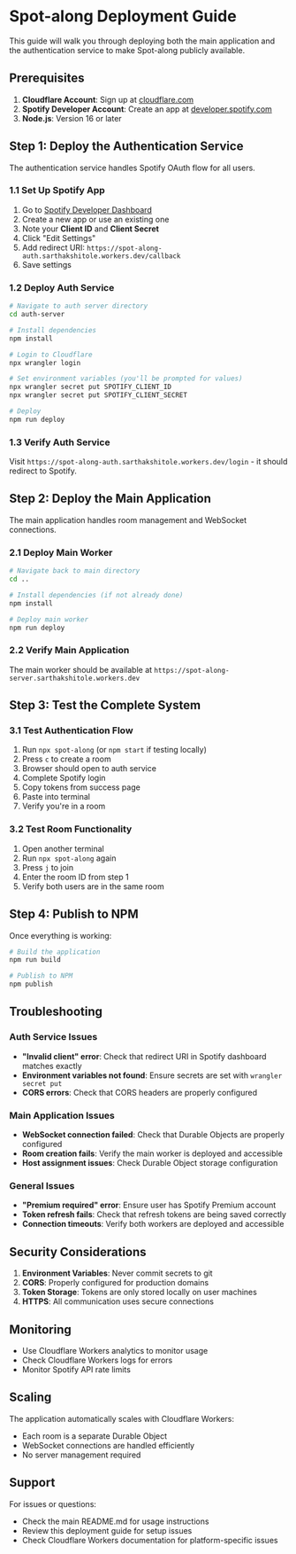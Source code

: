 # Spot-along Deployment Guide

This guide will walk you through deploying both the main application and the authentication service to make Spot-along publicly available.

## Prerequisites

1. **Cloudflare Account**: Sign up at [cloudflare.com](https://cloudflare.com)
2. **Spotify Developer Account**: Create an app at [developer.spotify.com](https://developer.spotify.com/dashboard)
3. **Node.js**: Version 16 or later

## Step 1: Deploy the Authentication Service

The authentication service handles Spotify OAuth flow for all users.

### 1.1 Set Up Spotify App

1. Go to [Spotify Developer Dashboard](https://developer.spotify.com/dashboard)
2. Create a new app or use an existing one
3. Note your **Client ID** and **Client Secret**
4. Click "Edit Settings"
5. Add redirect URI: `https://spot-along-auth.sarthakshitole.workers.dev/callback`
6. Save settings

### 1.2 Deploy Auth Service

```bash
# Navigate to auth server directory
cd auth-server

# Install dependencies
npm install

# Login to Cloudflare
npx wrangler login

# Set environment variables (you'll be prompted for values)
npx wrangler secret put SPOTIFY_CLIENT_ID
npx wrangler secret put SPOTIFY_CLIENT_SECRET

# Deploy
npm run deploy
```

### 1.3 Verify Auth Service

Visit `https://spot-along-auth.sarthakshitole.workers.dev/login` - it should redirect to Spotify.

## Step 2: Deploy the Main Application

The main application handles room management and WebSocket connections.

### 2.1 Deploy Main Worker

```bash
# Navigate back to main directory
cd ..

# Install dependencies (if not already done)
npm install

# Deploy main worker
npm run deploy
```

### 2.2 Verify Main Application

The main worker should be available at `https://spot-along-server.sarthakshitole.workers.dev`

## Step 3: Test the Complete System

### 3.1 Test Authentication Flow

1. Run `npx spot-along` (or `npm start` if testing locally)
2. Press `c` to create a room
3. Browser should open to auth service
4. Complete Spotify login
5. Copy tokens from success page
6. Paste into terminal
7. Verify you're in a room

### 3.2 Test Room Functionality

1. Open another terminal
2. Run `npx spot-along` again
3. Press `j` to join
4. Enter the room ID from step 1
5. Verify both users are in the same room

## Step 4: Publish to NPM

Once everything is working:

```bash
# Build the application
npm run build

# Publish to NPM
npm publish
```

## Troubleshooting

### Auth Service Issues

- **"Invalid client" error**: Check that redirect URI in Spotify dashboard matches exactly
- **Environment variables not found**: Ensure secrets are set with `wrangler secret put`
- **CORS errors**: Check that CORS headers are properly configured

### Main Application Issues

- **WebSocket connection failed**: Check that Durable Objects are properly configured
- **Room creation fails**: Verify the main worker is deployed and accessible
- **Host assignment issues**: Check Durable Object storage configuration

### General Issues

- **"Premium required" error**: Ensure user has Spotify Premium account
- **Token refresh fails**: Check that refresh tokens are being saved correctly
- **Connection timeouts**: Verify both workers are deployed and accessible

## Security Considerations

1. **Environment Variables**: Never commit secrets to git
2. **CORS**: Properly configured for production domains
3. **Token Storage**: Tokens are only stored locally on user machines
4. **HTTPS**: All communication uses secure connections

## Monitoring

- Use Cloudflare Workers analytics to monitor usage
- Check Cloudflare Workers logs for errors
- Monitor Spotify API rate limits

## Scaling

The application automatically scales with Cloudflare Workers:
- Each room is a separate Durable Object
- WebSocket connections are handled efficiently
- No server management required

## Support

For issues or questions:
- Check the main README.md for usage instructions
- Review this deployment guide for setup issues
- Check Cloudflare Workers documentation for platform-specific issues 